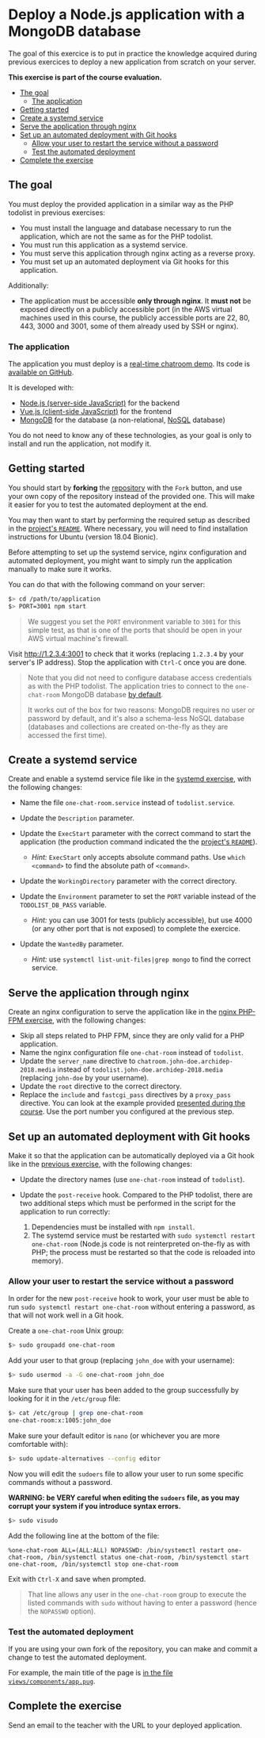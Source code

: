 # Deploy a Node.js application with a MongoDB database

The goal of this exercice is to put in practice the knowledge acquired during previous exercices to deploy a new application from scratch on your server.

**This exercise is part of the course evaluation.**

<!-- START doctoc generated TOC please keep comment here to allow auto update -->
<!-- DON'T EDIT THIS SECTION, INSTEAD RE-RUN doctoc TO UPDATE -->


- [The goal](#the-goal)
  - [The application](#the-application)
- [Getting started](#getting-started)
- [Create a systemd service](#create-a-systemd-service)
- [Serve the application through nginx](#serve-the-application-through-nginx)
- [Set up an automated deployment with Git hooks](#set-up-an-automated-deployment-with-git-hooks)
  - [Allow your user to restart the service without a password](#allow-your-user-to-restart-the-service-without-a-password)
  - [Test the automated deployment](#test-the-automated-deployment)
- [Complete the exercise](#complete-the-exercise)

<!-- END doctoc generated TOC please keep comment here to allow auto update -->



## The goal

You must deploy the provided application in a similar way as the PHP todolist in previous exercises:

* You must install the language and database necessary to run the application,
  which are not the same as for the PHP todolist.
* You must run this application as a systemd service.
* You must serve this application through nginx acting as a reverse proxy.
* You must set up an automated deployment via Git hooks for this application.

Additionally:

* The application must be accessible **only through nginx**.
  It **must not** be exposed directly on a publicly accessible port
  (in the AWS virtual machines used in this course, the publicly accessible ports are 22, 80, 443, 3000 and 3001,
  some of them already used by SSH or nginx).

### The application

The application you must deploy is a [real-time chatroom demo][app].
Its code is [available on GitHub][repo].

It is developed with:

* [Node.js (server-side JavaScript)][node] for the backend
* [Vue.js (client-side JavaScript)][vue] for the frontend
* [MongoDB][mongo] for the database (a non-relational, [NoSQL][nosql] database)

You do not need to know any of these technologies,
as your goal is only to install and run the application, not modify it.



## Getting started

You should start by **forking** the [repository][repo] with the `Fork` button,
and use your own copy of the repository instead of the provided one.
This will make it easier for you to test the automated deployment at the end.

You may then want to start by performing the required setup as described in the [project's `README`][readme].
Where necessary, you will need to find installation instructions for Ubuntu (version 18.04 Bionic).

Before attempting to set up the systemd service, nginx configuration and automated deployment,
you might want to simply run the application manually to make sure it works.

You can do that with the following command on your server:

```bash
$> cd /path/to/application
$> PORT=3001 npm start
```

> We suggest you set the `PORT` environment variable to `3001` for this simple test,
> as that is one of the ports that should be open in your AWS virtual machine's firewall.

Visit http://1.2.3.4:3001 to check that it works (replacing `1.2.3.4` by your server's IP address).
Stop the application with `Ctrl-C` once you are done.

> Note that you did not need to configure database access credentials as with the PHP todolist.
> The application tries to connect to the `one-chat-room` MongoDB database [by default][default-db].
>
> It works out of the box for two reasons: MongoDB requires no user or password by default,
> and it's also a schema-less NoSQL database
> (databases and collections are created on-the-fly as they are accessed the first time).



## Create a systemd service

Create and enable a systemd service file like in the [systemd exercise][systemd-ex],
with the following changes:

* Name the file `one-chat-room.service` instead of `todolist.service`.
* Update the `Description` parameter.
* Update the `ExecStart` parameter with the correct command to start the application
  (the production command indicated the the [project's `README`][readme]).

  * *Hint:* `ExecStart` only accepts absolute command paths.
    Use `which <command>` to find the absolute path of `<command>`.
* Update the `WorkingDirectory` parameter with the correct directory.
* Update the `Environment` parameter to set the `PORT` variable instead of the `TODOLIST_DB_PASS` variable.
  * *Hint:* you can use 3001 for tests (publicly accessible),
    but use 4000 (or any other port that is not exposed) to complete the exercice.
* Update the `WantedBy` parameter.
  * *Hint:* use `systemctl list-unit-files|grep mongo` to find the correct service.



## Serve the application through nginx

Create an nginx configuration to serve the application like in the [nginx PHP-FPM exercise][nginx-php-fpm-ex],
with the following changes:

* Skip all steps related to PHP FPM, since they are only valid for a PHP application.
* Name the nginx configuration file `one-chat-room` instead of `todolist`.
* Update the `server_name` directive to `chatroom.john-doe.archidep-2018.media` instead of `todolist.john-doe.archidep-2018.media`
  (replacing `john-doe` by your username).
* Update the `root` directive to the correct directory.
* Replace the `include` and `fastcgi_pass` directives by a `proxy_pass` directive.
  You can look at the example provided [presented during the course][nginx-rp-conf].
  Use the port number you configured at the previous step.



## Set up an automated deployment with Git hooks

Make it so that the application can be automatically deployed via a Git hook like in the [previous exercise][previous-ex],
with the following changes:

* Update the directory names (use `one-chat-room` instead of `todolist`).
* Update the `post-receive` hook.
  Compared to the PHP todolist, there are two additional steps which must be performed in the script for the application to run correctly:

  1. Dependencies must be installed with `npm install`.
  2. The systemd service must be restarted with `sudo systemctl restart one-chat-room`
     (Node.js code is not reinterpreted on-the-fly as with PHP; the process must be restarted so that the code is reloaded into memory).

### Allow your user to restart the service without a password

In order for the new `post-receive` hook to work,
your user must be able to run `sudo systemctl restart one-chat-room` without entering a password,
as that will not work well in a Git hook.

Create a `one-chat-room` Unix group:

```bash
$> sudo groupadd one-chat-room
```

Add your user to that group (replacing `john_doe` with your username):

```bash
$> sudo usermod -a -G one-chat-room john_doe
```

Make sure that your user has been added to the group successfully by looking for it in the `/etc/group` file:

```bash
$> cat /etc/group | grep one-chat-room
one-chat-room:x:1005:john_doe
```

Make sure your default editor is `nano` (or whichever you are more comfortable with):

```bash
$> sudo update-alternatives --config editor
```

Now you will edit the `sudoers` file to allow your user to run some specific commands without a password.

**WARNING: be VERY careful when editing the `sudoers` file, as you may corrupt your system if you introduce syntax errors.**

```bash
$> sudo visudo
```

Add the following line at the bottom of the file:

```
%one-chat-room ALL=(ALL:ALL) NOPASSWD: /bin/systemctl restart one-chat-room, /bin/systemctl status one-chat-room, /bin/systemctl start one-chat-room, /bin/systemctl stop one-chat-room
```

Exit with `Ctrl-X` and save when prompted.

> That line allows any user in the `one-chat-room` group to execute the listed commands with `sudo`
> without having to enter a password (hence the `NOPASSWD` option).

### Test the automated deployment

If you are using your own fork of the repository,
you can make and commit a change to test the automated deployment.

For example, the main title of the page is [in the file `views/components/app.pug`][one-chat-room-title].



## Complete the exercise

Send an email to the teacher with the URL to your deployed application.



[app]: https://one-chat-room.herokuapp.com
[previous-ex]: git-automated-deployment.md
[default-db]: https://github.com/MediaComem/one-chat-room/blob/158d7ff1aaaf9bd760e395405c3e743e59f505e0/config.js#L4
[mongo]: https://www.mongodb.com
[nginx-php-fpm-ex]: nginx-php-fpm-deployment.md
[nginx-rp-conf]: https://mediacomem.github.io/comem-webdev-docs/2018-2019/subjects/reverse-proxy/?home=MediaComem%2Fcomem-archidep%23readme#28
[node]: https://nodejs.org
[nosql]: https://en.wikipedia.org/wiki/NoSQL
[one-chat-room-title]: https://github.com/MediaComem/one-chat-room/blob/158d7ff1aaaf9bd760e395405c3e743e59f505e0/views/components/app.pug#L7
[readme]: https://github.com/mediacomem/one-chat-room#readme
[repo]: https://github.com/mediacomem/one-chat-room
[systemd-ex]: systemd-deployment.md
[vue]: https://vuejs.org
